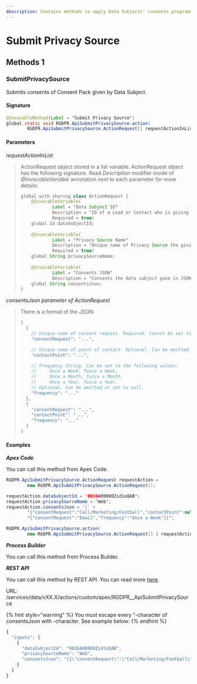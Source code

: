 ```yaml
---
description: Contains methods to apply Data Subjects' consents programmatically.
---
```


# Submit Privacy Source

## Methods 1 <a id="methods"></a>

### SubmitPrivacySource  <a id="submitprivacysource"></a>

Submits consents of Consent Pack given by Data Subject.

#### Signature  <a id="signature"></a>

```java
@InvocableMethod(Label = 'Submit Privacy Source')
global static void RGDPR.ApiSubmitPrivacySource.action(
        RGDPR.ApiSubmitPrivacySource.ActionRequest[] requestActionInList)
```

#### Parameters  <a id="parameters"></a>

_requestActionInList_

> ActionRequest object stored in a list variable. ActionRequest object has the following signature. Read _Description_ modifier inside of _@InvocableVariable_ annotation next to each parameter for more details:
>
> ```java
> global with sharing class ActionRequest {
>     @InvocableVariable(
>             Label = 'Data Subject ID'
>             Description = 'ID of a Lead or Contact who is giving permissions'
>             Required = true)
>     global Id dataSubjectId;
> ​
>     @InvocableVariable(
>             Label = 'Privacy Source Name'
>             Description = 'Unique name of Privacy Source the giving permissions will be associated with'
>             Required = true)
>     global String privacySourceName;
> ​
>     @InvocableVariable(
>             Label = 'Consents JSON'
>             Description = 'Consents the data subject gave in JSON format')
>     global String consentsJson;
> }
> ```

_consentsJson parameter of ActionRequest_

> There is a format of the JSON:
>
> ```javascript
> [
>   {
>     // Unique name of consent request. Required. Cannot be set to null.
>     "consentRequest": "...",
>
>     // Unique name of point of contact. Optional. Can be omitted or set to null.
>     "contactPoint": "...",
>
>     // Frequency String. Can be set to the following values: 
>     //     Once a Week, Twice a Week, 
>     //     Once a Month, Twice a Month, 
>     //     Once a Year, Twice a Year.
>     // Optional. Can be omitted or set to null.
>     "frequency": "..."
>   },
>   {
>     "consentRequest": "...",
>     "contactPoint": "...",
>     "frequency": "..."
>   }
> ]
> ```

#### Examples  <a id="examples"></a>

_**Apex Code**_

You can call this method from Apex Code.

```java
RGDPR.ApiSubmitPrivacySource.ActionRequest requestAction =
        new RGDPR.ApiSubmitPrivacySource.ActionRequest();

requestAction.dataSubjectId = '0036A00000Zid1oQAB';
requestAction.privacySourceName = 'Web';
requestAction.consentsJson = '[' +
        '{"consentRequest":"Call/Marketing/Football","contactPoint":null,"frequency":null},' +
        '{"consentRequest":"Email","frequency":"Once a Week"}]';

RGDPR.ApiSubmitPrivacySource.action(
        new RGDPR.ApiSubmitPrivacySource.ActionRequest[] { requestAction });
```

_**Process Builder**_

You can call this method from Process Builder.

_**REST API**_

You can call this method by REST API. You can read more [here](https://developer.salesforce.com/docs/atlas.en-us.api_rest.meta/api_rest/resources_actions_invocable_custom.htm).

URL: /services/data/vXX.X/actions/custom/apex/RGDPR\_\_ApiSubmitPrivacySource

{% hint style="warning" %}
You must escape every "-character of consentsJson with -character. See example below:
{% endhint %}

```javascript
{
  "inputs": [
    {
      "dataSubjectId": "0036A00000Zid1oQAB",
      "privacySourceName": "Web",
      "consentsJson": "[{\"consentRequest\":\"Call/Marketing/Football\",\"contactPoint\":null,\"frequency\":null},{\"consentRequest\":\"Email\",\"frequency\":\"Once a Week\"}]"
    }
  ]
}
```

